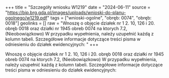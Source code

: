 +++
title = "Szczegóły wniosku W1219"
date = "2024-06-11"
source = "https://bip.brg.gda.pl/images/uploads/wnioski-do-planu-ogolnego/w1219.pdf"
tags = ["wnioski-ogolne", "obręb: 0074", "obręb: 0018"]
geolinks = []
raw = "Wnoszę o objęcie działek nr 1 2. 10, 126 i 20. obręb 0018 oraz działki nr 1945 obreb 0074 na ktorych 7.2, (Nieobowiązkowo) W przypadku wypełnienia, należy uzupełnić każdą z kolumn tabeli. Szczegółowe informacje dotyczące treści pisma w odniesieniu do działek ewidencyjnych: "
+++

Wnoszę o objęcie działek nr 1 2. 10, 126 i 20. obręb 0018 oraz działki nr 1945 obreb 0074 na ktorych
7.2, (Nieobowiązkowo) W przypadku wypełnienia, należy uzupełnić każdą z kolumn tabeli.
Szczegółowe informacje dotyczące treści pisma w odniesieniu do działek ewidencyjnych:



